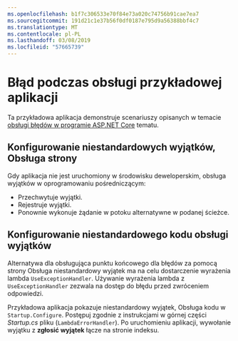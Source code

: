 ```yaml
---
ms.openlocfilehash: b1f7c306533e70f84e73a020c74756b91cae7ea7
ms.sourcegitcommit: 191d21c1e37b56f0df0187e795d9a56388bbf4c7
ms.translationtype: MT
ms.contentlocale: pl-PL
ms.lasthandoff: 03/08/2019
ms.locfileid: "57665739"
---
```

# <a name="error-handling-sample-application"></a>Błąd podczas obsługi przykładowej aplikacji

Ta przykładowa aplikacja demonstruje scenariuszy opisanych w temacie [obsługi błędów w programie ASP.NET Core](https://docs.microsoft.com/aspnet/core/fundamentals/error-handling) tematu.

## <a name="configure-a-custom-exception-handling-page"></a>Konfigurowanie niestandardowych wyjątków, Obsługa strony

Gdy aplikacja nie jest uruchomiony w środowisku deweloperskim, obsługa wyjątków w oprogramowaniu pośredniczącym:

* Przechwytuje wyjątki.
* Rejestruje wyjątki.
* Ponownie wykonuje żądanie w potoku alternatywne w podanej ścieżce.

## <a name="configure-custom-exception-handling-code"></a>Konfigurowanie niestandardowego kodu obsługi wyjątków

Alternatywa dla obsługująca punktu końcowego dla błędów za pomocą strony Obsługa niestandardowy wyjątek ma na celu dostarczenie wyrażenia lambda `UseExceptionHandler`. Używanie wyrażenia lambda z `UseExceptionHandler` zezwala na dostęp do błędu przed zwróceniem odpowiedzi.

Przykładowa aplikacja pokazuje niestandardowy wyjątek, Obsługa kodu w `Startup.Configure`. Postępuj zgodnie z instrukcjami w górnej części *Startup.cs* pliku (`LambdaErrorHandler`). Po uruchomieniu aplikacji, wywołanie wyjątku z **zgłosić wyjątek** łącze na stronie indeksu.
